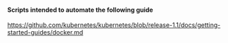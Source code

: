 #### Scripts intended to automate the following guide

https://github.com/kubernetes/kubernetes/blob/release-1.1/docs/getting-started-guides/docker.md
